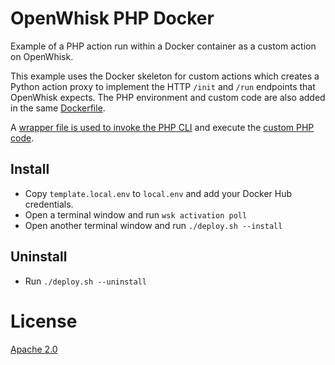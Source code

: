 # OpenWhisk PHP Docker
Example of a PHP action run within a Docker container as a custom action on OpenWhisk.

This example uses the Docker skeleton for custom actions which creates a Python action proxy to implement the HTTP `/init` and `/run` endpoints that OpenWhisk expects. The PHP environment and custom code are also added in the same [Dockerfile](dockerSkeleton/Dockerfile).

A [wrapper file is used to invoke the PHP CLI](dockerSkeleton/phpwrapper.sh) and execute the [custom PHP code](dockerSkeleton/phpinfo.php).

## Install
* Copy `template.local.env` to `local.env` and add your Docker Hub credentials.
* Open a terminal window and run `wsk activation poll`
* Open another terminal window and run `./deploy.sh --install`

## Uninstall
* Run `./deploy.sh --uninstall`

# License
[Apache 2.0](LICENSE.txt)
